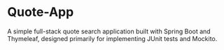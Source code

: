 # Quote-App
A simple full-stack quote search application built with Spring Boot and Thymeleaf, designed primarily for implementing JUnit tests and Mockito.
